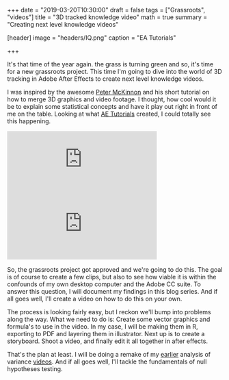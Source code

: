 +++
date = "2019-03-20T10:30:00"
draft = false
tags = ["Grassroots", "videos"]
title = "3D tracked knowledge video"
math = true
summary = "Creating next level knowledge videos"

[header]
image = "headers/IQ.png"
caption = "EA Tutorials"

+++

It's that time of the year again. the grass is turning green and so, it's time for a new grassroots project. This time I'm going to dive into the world of 3D tracking in Adobe After Effects to create next level knowledge videos. 

I was inspired by the awesome [Peter McKinnon](https://www.youtube.com/user/petermckinnon24) and his short tutorial on how to merge 3D graphics and video footage. I thought, how cool would it be to explain some statistical concepts and have it play out right in front of me on the table. Looking at what [AE Tutorials](https://www.youtube.com/channel/UCswCpVHySdNMVwIekKThGyQ) created, I could totally see this happening.

<div style="margin:15px 0 15px 0;">
<iframe style="width:350px;" src="https://www.youtube.com/embed/m5_QznjzAlk" frameborder="0" allow="accelerometer; autoplay; encrypted-media; gyroscope; picture-in-picture" allowfullscreen></iframe>

<iframe style="width:350px;" src="https://www.youtube.com/embed/4aaPSQcFpZg" frameborder="0" allow="accelerometer; autoplay; encrypted-media; gyroscope; picture-in-picture" allowfullscreen></iframe>
</div>

So, the grassroots project got approved and we're going to do this. The goal is of course to create a few clips, but also to see how viable it is within the confounds of my own desktop computer and the Adobe CC suite. To answer this question, I will document my findings in this blog series. And if all goes well, I'll create a video on how to do this on your own.

The process is looking fairly easy, but I reckon we'll bump into problems along the way. What we need to do is: Create some vector graphics and formula's to use in the video. In my case, I will be making them in R, exporting to PDF and layering them in illustrator. Next up is to create a storyboard. Shoot a video, and finally edit it all together in after effects.

That's the plan at least. I will be doing a remake of my [earlier](https://youtu.be/Q86DiHcuOVE) analysis of variance [videos](https://youtu.be/lZqwTzCb_0A). And if all goes well, I'll tackle the fundamentals of null hypotheses testing.

